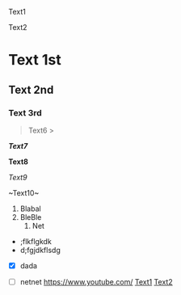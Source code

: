 Text1

Text2
# Text 1st

## Text 2nd ##

### Text 3rd

> Text6 >

***Text7***

**Text8**

*Text9*

~Text10~

1. Blabal
2. BleBle
   1. Net

  
* ;flkflgkdk
* d;fgjdkflsdg
- [x] dada
- [ ] netnet 
<https://www.youtube.com/>
[Text1]([https://www.youtube.com/] "url")
[Text2][url]


[url]: [https://www.youtube.com/]
